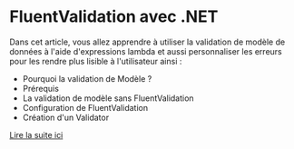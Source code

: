 # FluentValidation avec .NET

Dans cet article, vous allez apprendre à utiliser la validation de modèle de données à l'aide d'expressions lambda et aussi personnaliser les erreurs pour les rendre plus lisible à l'utilisateur ainsi :
- Pourquoi la validation de Modèle ?
- Prérequis
- La validation de modèle sans FluentValidation
- Configuration de FluentValidation
- Création d'un Validator

[Lire la suite ici](https://coffeecoding.fr/2022/11/13/lazycaching-avec-net/)
